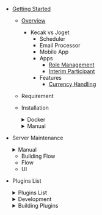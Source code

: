 - [Getting Started](README.md)

  - [Overview](gettingStarted_Overview.md)
	- Kecak vs Joget 
		- Scheduler
		- Email Processor
		- Mobile App
		- Apps
			- [Role Management](tesst.md)
			- [Interim Participant](InterimParticipant.md)
		- Features
			- [Currency Handling](CurrencyHandling.md)
  - Requirement
  - Installation
	  <details>
	  <summary> Docker </summary>
			
	- [Install Docker Using Linux](Docker_InstallLinux.md)
	- [Install Docker Using Windows](Docker_InstallWindows.md)

      </details>
	  <details>
	  <summary> Manual </summary>
		- [Install Manual Using Linux](install_ManualLinux.md)
		- [Install Manual Using Windows](install_ManualWindows.md)
		- [Database Set Up](databaseSetUp_manual.md)
      </details>
	  
  - Server Maintenance
	  <details>
	  <summary> Manual </summary>
		- [Start and Stop Kecak Workflow](.md)
		- [Start and Stop MySQL Service](.md)
		- [Set Up Java Memory](.md)
	
      </details>
	  
	- Building Flow
 	 - Flow
  	- UI
  
  - Plugins List
  
	  <details>
	  <summary> Plugins List </summary>
	
	- [Start and Stop Kecak Workflow](PluginsList_KecakMobile_InboxPageAPI.md)
	- [Start and Stop MySQL Service](PluginsList_KecakMobile_CheckTokenAPI.md)
	- [Set Up Java Memory](PluginsList_KecakMobile_DataListActionAPI.md)
	- [Kecak Mobile Datalist UI API](PluginsList_KecakMobile_datalistUiAPI.md)
	- [Kecak Mobile Form UI API](PluginsList_KecakMobile_FormUiAPI.md)
	- [Kecak Mobile Load Binder](PluginsList_KecakMobile_LoadBinder.md)
	- [Kecak Mobile Login API](PluginsList_KecakMobile_LoginAPI.md)
	- [Kecak Mobile Option Binder User Locale](PluginsList_KecakMobile_optionBinderUserLocale.md)
	- [Kecak Mobile Published App UI API](PluginsList_KecakMobile_publishedAppUiAPI.md)
	- [Kecak Mobile Refresh Token API](PluginsList_KecakMobile_refreshTokenAPI.md)
	- [Kecak Mobile Run Process API](PluginsList_KecakMobile_runProcessPageAPI.md)
	- [Kecak Mobile Store Binder Edit Profile Picture API](PluginsList_KecakMobile_storeBinder_editProfilePictureAPI.md)
	- [Kecak Mobile Store Binder File Upload API](PluginsList_KecakMobile_StoreBinder-FileUploadAPI.md)
	- [Kecak Mobile Userview UI API](PluginsList_KecakMobile_userviewUiAPI.md)
	
	</details>
	  
	<details>
	<summary> Development </summary>

	- [Compliling Core](development_compilingCore.md)
	- [Automated Process](development_automatedProcess.md)
	- [Building Aplication]()
	- [API]()
	- [Plugin Suite]()

	</details>

	<details>
	<summary> Building Plugins </summary>

	- [Building Plugins - UI](buildingFlow_Ui.md)
	- [Building Plugins - Overview](buildingPlugins_Routes.md)
	- [Building Plugins - Routes](buildingPlugins_Userview.md)
	- [Building Plugins - Workflow Variable](buildingPlugins_WorkflowVariable.md)
	</details>
  

